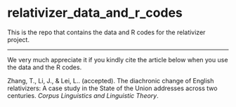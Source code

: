 # relativizer_data_and_r_codes

This is the repo that contains the data and R codes for the relativizer project. 

***

We very much appreciate it if you kindly cite the article below when you use the data and the R codes. 

Zhang, T., Li, J., & Lei, L.. (accepted). The diachronic change of English relativizers: A case study in the State of the Union addresses across two centuries. _Corpus Linguistics and Linguistic Theory_.



